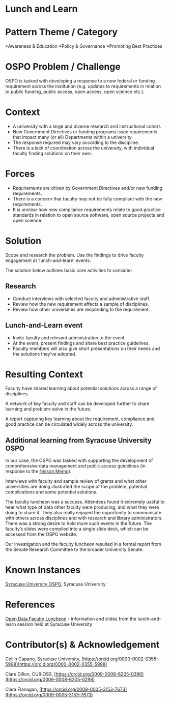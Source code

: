 # Lunch and Learn

# Pattern Theme / Category

*Awareness & Education
*Policy & Governance
*Promoting Best Practices

# OSPO Problem / Challenge

OSPO is tasked with developing a response to a new federal or funding requirement across the institution (e.g. updates to requirements in relation to public funding, public access, open access, open science etc.).

# Context

* A university with a large and diverse research and instructional cohort.
* New Government Directives or funding programs issue requirements that impact many (or all) Departments within a university.   
* The response required may vary according to the discipline.
* There is a lack of coordination across the university, with individual faculty finding solutions on their own. 

# Forces

* Requirements are driven by Government Directives and/or new funding requirements.
* There is a concern that faculty may not be fully compliant with the new requirements.
* It is unclear how new compliance requirements relate to good practice standards in relation to open source software, open source projects and open science.

# Solution

Scope and research the problem. Use the findings to drive faculty engagement at ‘lunch-and-learn’ events.

The solution below outlines basic core activities to consider:

## Research

* Conduct interviews with selected faculty and administrative staff.  
* Review how the new requirement affects a sample of disciplines.  
* Review how other universities are responding to the requirement.

## Lunch-and-Learn event

* Invite faculty and relevant administration to the event.   
* At the event, present findings and share best practice guidelines.  
* Faculty members will also give short presentations on their needs and the solutions they’ve adopted.

# Resulting Context

Faculty have shared learning about potential solutions across a range of disciplines. 

A network of key faculty and staff can be developed further to share learning and problem-solve in the future. 

A report capturing key learning about the requirement, compliance and good practice can be circulated widely across the university.

## Additional learning from Syracuse University OSPO

In our case, the OSPO was tasked with supporting the development of comprehensive data management and public access guidelines (in response to the [Nelson Memo](https://www.whitehouse.gov/wp-content/uploads/2023/01/01-2023-Memorandum_on_Framework_Delivery.pdf)).

Interviews with faculty and sample review of grants and what other universities are doing illustrated the scope of the problem, potential complications and some potential solutions. 

The faculty luncheon was a success. Attendees found it extremely useful to hear what type of data other faculty were producing, and what they were doing to share it. They also really enjoyed the opportunity to communicate with others across disciplines and with research and library administrators. There was a strong desire to hold more such events in the future. The faculty’s slides were compiled into a single slide deck, which can be accessed from the OSPO website.

Our investigation and the faculty luncheon resulted in a formal report from the Senate Research Committee to the broader University Senate.   

# Known Instances

[Syracuse University OSPO](https://opensource.syracuse.edu/), Syracuse University

# References

[Open Data Faculty Luncheon](https://opensource.syracuse.edu/events/open-data-faculty-luncheon/) \- information and slides from the lunch-and-learn session held at Syracuse University

# Contributor(s) & Acknowledgement

Collin Capano, Syracuse University, [https://orcid.org/0000-0002-0355-5998](https://orcid.org/0000-0002-0355-5998)

Clare Dillon, CURIOSS, [https://orcid.org/0009-0008-6205-0296](https://orcid.org/0009-0008-6205-0296)

Ciara Flanagan, [https://orcid.org/0009-0005-3153-7673](https://orcid.org/0009-0005-3153-7673)
